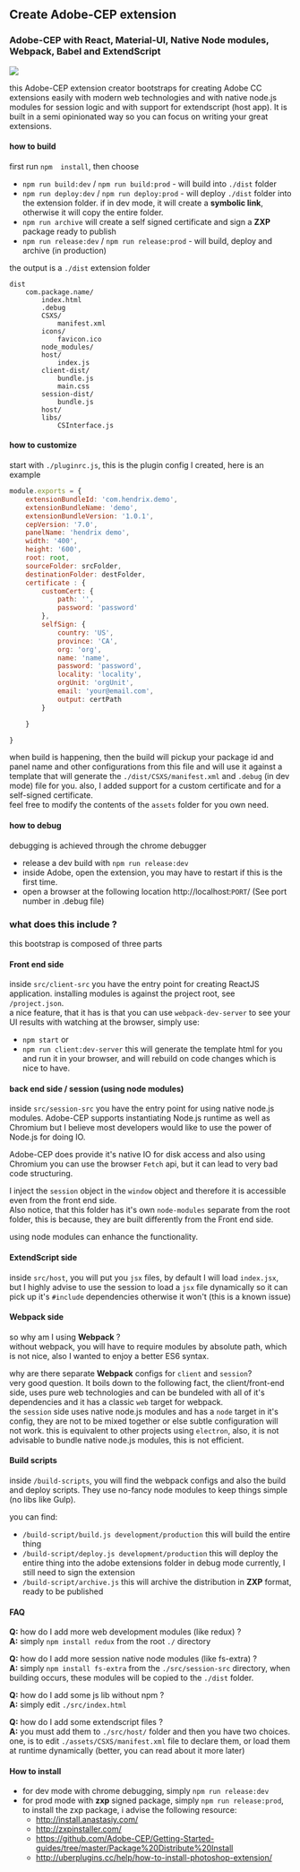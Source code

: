 ## Create Adobe-CEP extension
### Adobe-CEP with React, Material-UI, Native Node modules, Webpack, Babel and ExtendScript

<img src="kap.gif"/>

this Adobe-CEP extension creator bootstraps for creating Adobe CC extensions easily with
modern web technologies and with native node.js modules for session logic
and with support for extendscript (host app). It is built in a semi opinionated
way so you can focus on writing your great extensions.

#### how to build
first run `npm  install`, then choose  
- `npm run build:dev` / `npm run build:prod` - will build into `./dist` folder
- `npm run deploy:dev` / `npm run deploy:prod` - will deploy `./dist` folder into the extension folder.
if in dev mode, it will create a **symbolic link**, otherwise it will copy the entire folder.
- `npm run archive` will create a self signed certificate and sign a **ZXP** package ready to publish
- `npm run release:dev` / `npm run release:prod` - will build, deploy and archive (in production)

the output is a `./dist` extension folder
```
dist
    com.package.name/
        index.html
        .debug
        CSXS/
            manifest.xml
        icons/
            favicon.ico    
        node_modules/
        host/
            index.js
        client-dist/
            bundle.js
            main.css
        session-dist/
            bundle.js
        host/
        libs/
            CSInterface.js
```

#### how to customize
start with `./pluginrc.js`, this is the plugin config I created, here is an example
```javascript
module.exports = {
    extensionBundleId: 'com.hendrix.demo',
    extensionBundleName: 'demo',
    extensionBundleVersion: '1.0.1',
    cepVersion: '7.0',
    panelName: 'hendrix demo',
    width: '400',
    height: '600',
    root: root,
    sourceFolder: srcFolder,
    destinationFolder: destFolder,
    certificate : {
        customCert: {
            path: '',
            password: 'password'
        },
        selfSign: {
            country: 'US',
            province: 'CA',
            org: 'org',
            name: 'name',
            password: 'password',
            locality: 'locality',
            orgUnit: 'orgUnit',
            email: 'your@email.com',
            output: certPath
        }

    }

}
```
when build is happening, then the build will pickup your package id and panel name
and other configurations from this file and will use it against a template that will
generate the `./dist/CSXS/manifest.xml` and `.debug` (in dev mode) file for you.
also, I added support for a custom certificate and for a self-signed certificate.  
feel free to modify the contents of the `assets` folder for you own need.

#### how to debug
debugging is achieved through the chrome debugger
- release a dev build with `npm run release:dev`
- inside Adobe, open the extension, you may have to restart if this is the first time.
- open a browser at the following location http://localhost:`PORT`/ (See port number in .debug file)

### what does this include ?
this bootstrap is composed of three parts

#### Front end side
inside `src/client-src` you have the entry point for creating ReactJS application.
installing modules is against the project root, see `/project.json`.  
a nice feature, that it has is that you can use `webpack-dev-server` to see
your UI results with watching at the browser, simply use:
- `npm start` or
- `npm run client:dev-server`
this will generate the template html for you and run it in your browser,
and will rebuild on code changes which is nice to have.

#### back end side / session (using node modules)
inside `src/session-src` you have the entry point for using native node.js modules.
Adobe-CEP supports instantiating Node.js runtime as well as Chromium but I believe
most developers would like to use the power of Node.js for doing IO.

Adobe-CEP does provide it's native IO for disk access and also using Chromium
you can use the browser `Fetch` api, but it can lead to very bad code structuring.

I inject the `session` object in the `window` object and therefore it is accessible
even from the front end side.  
Also notice, that this folder has it's own `node-modules` separate from the root folder,
this is because, they are built differently from the Front end side.

using node modules can enhance the functionality.

#### ExtendScript side
inside `src/host`, you will put you `jsx` files, by default I will load `index.jsx`,
but I highly advise to use the session to load a `jsx` file dynamically so it can pick
up it's `#include` dependencies otherwise it won't (this is a known issue)

#### Webpack side
so why am I using **Webpack** ?  
without webpack, you will have to require modules by absolute path, which is not nice,
also I wanted to enjoy a better ES6 syntax.

why are there separate **Webpack** configs for `client` and `session`?  
very good question. It boils down to the following fact, the client/front-end side, uses
pure web technologies and can be bundeled with all of it's dependencies and it has a classic
`web` target for webpack.  
the `session` side uses native node.js modules and has a `node` target in it's config, they
are not to be mixed together or else subtle configuration will not work. this is equivalent
to other projects using `electron`, also, it is not advisable to bundle native node.js modules,
this is not efficient.

#### Build scripts
inside `/build-scripts`, you will find the webpack configs and also the build and deploy
scripts. They use no-fancy node modules to keep things simple (no libs like Gulp).

you can find:  
- `/build-script/build.js development/production` this will build the entire thing
- `/build-script/deploy.js development/production` this will deploy the entire thing into
the adobe extensions folder in debug mode currently, I still need to sign the extension
- `/build-script/archive.js` this will archive the distribution in **ZXP** format, ready to be published

#### FAQ
**Q:** how do I add more web development modules (like redux) ?  
**A:** simply `npm install redux` from the root `./` directory  

**Q:** how do I add more session native node modules (like fs-extra) ?  
**A:** simply `npm install fs-extra` from the `./src/session-src` directory, when building occurs, these
modules will be copied to the `./dist` folder.  

**Q:** how do I add some js lib without npm ?  
**A:** simply edit `./src/index.html`  

**Q:** how do I add some extendscript files ?  
**A:** you must add them to `./src/host/` folder and then you have two choices. one, is to edit
`./assets/CSXS/manifest.xml` file to declare them, or load them at runtime dynamically (better, you can read
    about it more later)

#### How to install
- for dev mode with chrome debugging, simply `npm run release:dev`
- for prod mode with **zxp** signed package, simply `npm run release:prod`, to install the zxp package,
i advise the following resource:
    - http://install.anastasiy.com/
    - http://zxpinstaller.com/
    - https://github.com/Adobe-CEP/Getting-Started-guides/tree/master/Package%20Distribute%20Install
    - http://uberplugins.cc/help/how-to-install-photoshop-extension/
